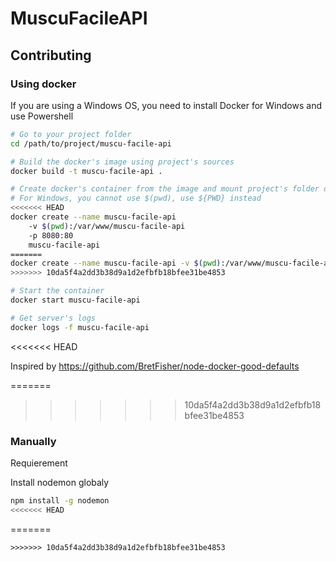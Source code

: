 # MuscuFacileAPI

## Contributing

### Using docker
If you are using a Windows OS, you need to install Docker for Windows and use Powershell

```bash
# Go to your project folder
cd /path/to/project/muscu-facile-api

# Build the docker's image using project's sources
docker build -t muscu-facile-api .

# Create docker's container from the image and mount project's folder on the container
# For Windows, you cannot use $(pwd), use ${PWD} instead
<<<<<<< HEAD
docker create --name muscu-facile-api
    -v $(pwd):/var/www/muscu-facile-api
    -p 8080:80
    muscu-facile-api
=======
docker create --name muscu-facile-api -v $(pwd):/var/www/muscu-facile-api -p 8080:80 muscu-facile-api
>>>>>>> 10da5f4a2dd3b38d9a1d2efbfb18bfee31be4853

# Start the container
docker start muscu-facile-api

# Get server's logs
docker logs -f muscu-facile-api
```
<<<<<<< HEAD

Inspired by https://github.com/BretFisher/node-docker-good-defaults

=======
>>>>>>> 10da5f4a2dd3b38d9a1d2efbfb18bfee31be4853
### Manually

Requierement

Install nodemon globaly
```bash
npm install -g nodemon
<<<<<<< HEAD
```
=======
```
>>>>>>> 10da5f4a2dd3b38d9a1d2efbfb18bfee31be4853
